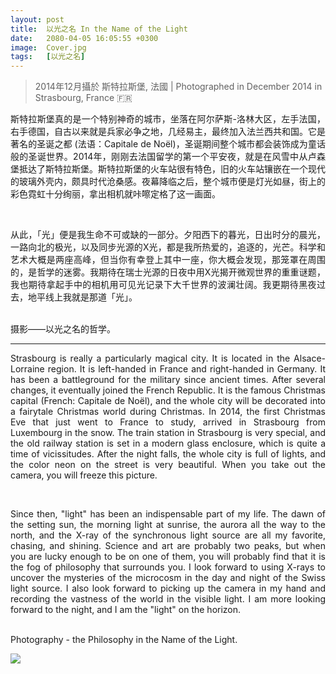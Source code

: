 ```yaml
---
layout: post
title:  以光之名 In the Name of the Light
date:   2080-04-05 16:05:55 +0300
image:  Cover.jpg
tags:   [以光之名]
---
```

> 2014年12月攝於 斯特拉斯堡, 法國 | Photographed in December 2014 in Strasbourg, France 🇫🇷

<p style='text-align: justify;'>斯特拉斯堡真的是一个特别神奇的城市，坐落在阿尔萨斯-洛林大区，左手法国，右手德国，自古以来就是兵家必争之地，几经易主，最终加入法兰西共和国。它是著名的圣诞之都 (法语：Capitale de Noël)，圣诞期间整个城市都会装饰成为童话般的圣诞世界。2014年，刚刚去法国留学的第一个平安夜，就是在风雪中从卢森堡抵达了斯特拉斯堡。斯特拉斯堡的火车站很有特色，旧的火车站镶嵌在一个现代的玻璃外壳内，颇具时代沧桑感。夜幕降临之后，整个城市便是灯光如昼，街上的彩色霓虹十分绚丽，拿出相机就咔嚓定格了这一画面。</p>
<br>
<p style='text-align: justify;'>从此，「光」便是我生命不可或缺的一部分。夕阳西下的暮光，日出时分的晨光，一路向北的极光，以及同步光源的X光，都是我所热爱的，追逐的，光芒。科学和艺术大概是两座高峰，但当你有幸登上其中一座，你大概会发现，那笼罩在周围的，是哲学的迷雾。我期待在瑞士光源的日夜中用X光揭开微观世界的重重谜题，我也期待拿起手中的相机用可见光记录下大千世界的波澜壮阔。我更期待黑夜过去，地平线上我就是那道「光」。</p>
<br>
摄影——以光之名的哲学。

---

<p style='text-align: justify;'>Strasbourg is really a particularly magical city. It is located in the Alsace-Lorraine region. It is left-handed in France and right-handed in Germany. It has been a battleground for the military since ancient times. After several changes, it eventually joined the French Republic. It is the famous Christmas capital (French: Capitale de Noël), and the whole city will be decorated into a fairytale Christmas world during Christmas. In 2014, the first Christmas Eve that just went to France to study, arrived in Strasbourg from Luxembourg in the snow. The train station in Strasbourg is very special, and the old railway station is set in a modern glass enclosure, which is quite a time of vicissitudes. After the night falls, the whole city is full of lights, and the color neon on the street is very beautiful. When you take out the camera, you will freeze this picture.</p>
<br>
<p style='text-align: justify;'>Since then, "light" has been an indispensable part of my life. The dawn of the setting sun, the morning light at sunrise, the aurora all the way to the north, and the X-ray of the synchronous light source are all my favorite, chasing, and shining. Science and art are probably two peaks, but when you are lucky enough to be on one of them, you will probably find that it is the fog of philosophy that surrounds you. I look forward to using X-rays to uncover the mysteries of the microcosm in the day and night of the Swiss light source. I also look forward to picking up the camera in my hand and recording the vastness of the world in the visible light. I am more looking forward to the night, and I am the "light" on the horizon. </p> 
<br>
Photography - the Philosophy in the Name of the Light.

![]({{site.baseurl}}/img/00.ipg)

